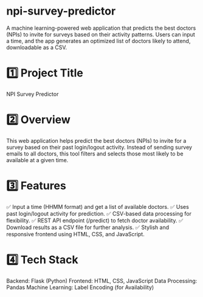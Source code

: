 # npi-survey-predictor
A machine learning-powered web application that predicts the best doctors (NPIs) to invite for surveys based on their activity patterns. Users can input a time, and the app generates an optimized list of doctors likely to attend, downloadable as a CSV.
# 1️⃣ Project Title
NPI Survey Predictor

# 2️⃣ Overview
This web application helps predict the best doctors (NPIs) to invite for a survey based on their past login/logout activity. Instead of sending survey emails to all doctors, this tool filters and selects those most likely to be available at a given time.

# 3️⃣ Features
✅ Input a time (HHMM format) and get a list of available doctors.
✅ Uses past login/logout activity for prediction.
✅ CSV-based data processing for flexibility.
✅ REST API endpoint (/predict) to fetch doctor availability.
✅ Download results as a CSV file for further analysis.
✅ Stylish and responsive frontend using HTML, CSS, and JavaScript.

# 4️⃣ Tech Stack
Backend: Flask (Python)
Frontend: HTML, CSS, JavaScript
Data Processing: Pandas
Machine Learning: Label Encoding (for Availability)
